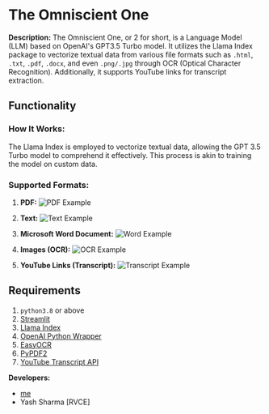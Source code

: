 # The Omniscient One

**Description:**
The Omniscient One, or 2 for short, is a Language Model (LLM) based on OpenAI's GPT3.5 Turbo model. It utilizes the Llama Index package to vectorize textual data from various file formats such as `.html`, `.txt`, `.pdf`, `.docx`, and even `.png/.jpg` through OCR (Optical Character Recognition). Additionally, it supports YouTube links for transcript extraction.

## Functionality

### How It Works:
The Llama Index is employed to vectorize textual data, allowing the GPT 3.5 Turbo model to comprehend it effectively. This process is akin to training the model on custom data.

### Supported Formats:
1. **PDF:** ![PDF Example](https://media.discordapp.net/attachments/1172568946013110346/1173193687518421092/image.png?ex=656310c3&is=65509bc3&hm=766e378bdec5fced8da35b75cf1f5e1fd789008e70dfd0eb34e8094e001412e6&=&width=997&height=942)

2. **Text:** ![Text Example](https://media.discordapp.net/attachments/1172568946013110346/1172970724009455707/image.png?ex=6562411d&is=654fcc1d&hm=74833934acbe0153e115c6a9b73d2b9b7624055255416322c8c66d4e29528d7d&=&width=921&height=942)

3. **Microsoft Word Document:** ![Word Example](https://media.discordapp.net/attachments/1172568946013110346/1172972894716960768/image.png?ex=65624322&is=654fce22&hm=d266fe2b986200dfb42260881a7fdb97813f003cf5208c6884926e78f381fb25&=&width=1033&height=940)

4. **Images (OCR):** ![OCR Example](https://media.discordapp.net/attachments/1172568946013110346/1173282532368863282/image.png?ex=65636382&is=6550ee82&hm=358a42bac9310cadb20234b178d091d7762698a7c759b26f49065aaee0bb90ce&=&width=1041&height=942)

5. **YouTube Links (Transcript):** ![Transcript Example](https://media.discordapp.net/attachments/1172568946013110346/1172983524073160806/image.png?ex=65624d09&is=654fd809&hm=d821e538d7ca6c05e9c6a1947d08793990bcdf80ff3cdc55c7eec0bc6f9aaa4b&=&width=886&height=942)

## Requirements
1. `python3.8` or above
2. [Streamlit](https://streamlit.io/)
3. [Llama Index](https://www.llamaindex.ai/)
4. [OpenAI Python Wrapper](https://pypi.org/project/openai/)
5. [EasyOCR](https://github.com/JaidedAI/EasyOCR)
6. [PyPDF2](https://pypi.org/project/PyPDF2/)
7. [YouTube Transcript API](https://pypi.org/project/youtube-transcript-api/)

**Developers:** 
- [me](https://divine-architect.xyz)
- Yash Sharma [RVCE]
